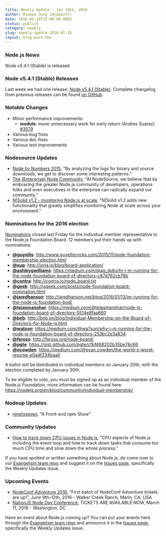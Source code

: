 ```yaml
---
title: Weekly Update - Jan 18th, 2016
author: Minwoo Jung (@jmwsoft)
date: 2016-01-18T12:00:00.000Z
status: publish
category: weekly
slug: weekly-update-2016-01-18
layout: blog-post.hbs
---
```


### Node.js News
Node v5.4.1 (Stable) is released

### Node v5.4.1 (Stable) Releases

Last week we had one release: [Node v5.4.1 (Stable)](https://nodejs.org/en/blog/release/v5.4.1/). Complete changelog from previous releases can be found [on GitHub](https://github.com/nodejs/node/blob/master/CHANGELOG.md).

### Notable Changes

* Minor performance improvements:
  - **module**: move unnecessary work for early return (Andres Suarez) [#3579](https://github.com/nodejs/node/pull/3579)
* Various bug fixes
* Various doc fixes
* Various test improvements

### Nodesource Updates

* [Node by Numbers 2015](https://nodesource.com/blog/node-by-numbers-2015/), "By analyzing the logs for binary and source downloads, we get to discover some interesting patterns."
* [The (Enterprise) Node Community](https://nodesource.com/blog/the-enterprise-node-community/), "At NodeSource, we believe that by embracing the greater Node.js community of developers, operations folks and even executives in the enterprise can radically expand our community."
* [N|Solid v1.2 - monitoring Node.js at scale](https://nodesource.com/blog/n-solid-v1-2-monitoring-node-js-at-scale/), "N|Solid v1.2 adds new functionality that greatly simplifies monitoring Node at scale across your environment."

### Nominations for the 2016 election

[Nominations](https://github.com/nodejs/membership/issues/12) closed last Friday for the individual member representative to the Node.js Foundation Board. 12 members put their hands up with nominations:
  - **[@guyellis](https://github.com/guyellis)**: http://www.guyellisrocks.com/2015/11/node-foundation-membership-election.html
  - **[@sup](https://github.com/sup)**: http://jona.io/blog/board-application/
  - **[@ashleygwilliams](https://github.com/ashleygwilliams)**: https://medium.com/@ag_dubs/hi-i-m-running-for-the-node-foundation-board-of-directors-c87d762cb78b
  - **[@contra](https://github.com/contra)**: http://contra.io/node_board.txt
  - **[@geek](https://github.com/geek)**: http://jsgeek.com/posts/node-foundation-board-nomination.html
  - **[@jaredhanson](https://github.com/jaredhanson)**: http://jaredhanson.net/blog/2016/01/13/im-running-for-the-node-js-foundation-bod/
  - **[@tejasmanohar](https://github.com/tejasmanohar)**: https://medium.com/@tejasmanohar/node-js-foundation-board-of-directors-5514e8faa660
  - **[@bnb](https://github.com/bnb)**: http://bnb.im/blog/Individual-Membership-on-the-Board-of-Directors-for-Node-js.html
  - **[@watson](https://github.com/watson)**: https://medium.com/@wa7son/why-i-m-running-for-the-node-js-foundation-board-of-directors-253bc2e3a834
  - **[@feross](https://github.com/feross)**: http://feross.org/node-board/
  - **[@pgte](https://github.com/pgte)**: https://gist.github.com/pgte/cfbf468202b35be78c66
  - **[@ecowden](https://github.com/ecowden)**: https://medium.com/@evan.cowden/the-world-s-worst-resume-e0adf234baa0

A ballot will be distributed to individual members on January 20th, with the election completed by January 30th.

To be eligible to vote, you must be signed up as an individual member of the Node.js Foundation, more information can be found here: https://nodejs.org/en/blog/community/individual-membership/

### Nodeup Updates

* [ninetyseven](http://nodeup.com/ninetyseven), "A Front-end npm Show"

### Community Updates

* [How to track down CPU issues in Node.js](http://apmblog.dynatrace.com/2016/01/14/how-to-track-down-cpu-issues-in-node-js/), "CPU aspects of Node.js including the event loop and how to track down tasks that consume too much CPU time and slow down the whole process."

If you have spotted or written something about Node.js, do come over to our [Evangelism team repo](https://github.com/nodejs/evangelism) and suggest it on the [Issues page](https://github.com/nodejs/evangelism/issues/), specifically the Weekly Updates issue.

### Upcoming Events

* [NodeConf Adventure 2016](https://ti.to/nodeconf/adventure-2016), "First batch of NodeConf Adventure tickets are up!", June 9th–12th, 2016 - Walker Creek Ranch, Marin, CA, USA
* [NationJS Node Day Conference](http://nationjs.com/), TICKETS ARE AVAILABLE NOW, March 11, 2016 - Washington, DC

Have an event about Node.js coming up? You can put your events here through the [Evangelism team repo](https://github.com/nodejs/evangelism) and announce it in the [Issues page](https://github.com/nodejs/evangelism/issues/191), specifically the Weekly Updates issue.
